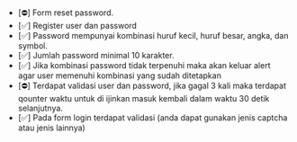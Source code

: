 * [⛔️] Form reset password.
* [✅] Register user dan password 
* [✅] Password mempunyai kombinasi huruf kecil, huruf besar, angka, dan symbol.
* [✅] Jumlah password minimal 10 karakter.
* [✅] Jika kombinasi password tidak terpenuhi maka akan keluar alert agar user memenuhi kombinasi yang sudah ditetapkan 
* [⛔️] Terdapat validasi user dan password, jika gagal 3 kali maka terdapat qounter waktu untuk di ijinkan masuk kembali dalam waktu 30 detik selanjutnya.
* [✅] Pada form login terdapat validasi (anda dapat gunakan jenis captcha atau jenis lainnya) 
